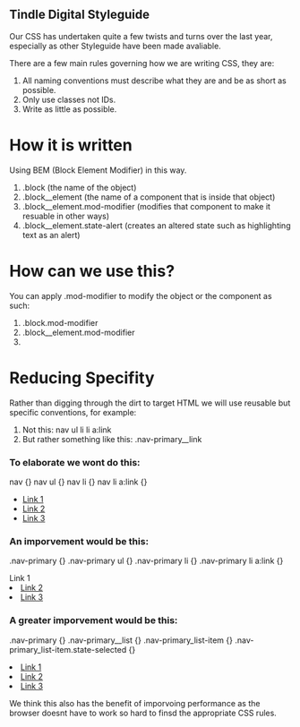 ## Tindle Digital Styleguide

Our CSS has undertaken quite a few twists and turns over the last year, especially as other Styleguide have been made avaliable.

There are a few main rules governing how we are writing CSS, they are:

1. All naming conventions must describe what they are and be as short as possible.
2. Only use classes not IDs.
3. Write as little as possible.

# How it is written

Using BEM (Block Element Modifier) in this way.

1. .block (the name of the object)
2. .block__element (the name of a component that is inside that object)
3. .block__element.mod-modifier (modifies that component to make it resuable in other ways)
4. .block__element.state-alert (creates an altered state such as highlighting text as an alert)

# How can we use this?

You can apply .mod-modifier to modify the object or the component as such:

1. .block.mod-modifier
2. .block__element.mod-modifier
3. 

# Reducing Specifity

Rather than digging through the dirt to target HTML we will use reusable but specific conventions, for example:

1. Not this: nav ul li li a:link
2. But rather something like this: .nav-primary__link

### To elaborate we wont do this:

nav {}
nav ul {}
nav li {}
nav li a:link {}

<nav>
  <ul>
    <li><a href="#">Link 1</a></li>
    <li><a href="#">Link 2</a></li>
    <li><a href="#">Link 3</a></li>
  </ul>
</nav>

### An imporvement would be this:

.nav-primary {}
.nav-primary ul {}
.nav-primary li {}
.nav-primary li a:link {}

<nav class="nav-primary>
  <ul>
    <li><a href="#">Link 1</a></li>
    <li><a href="#">Link 2</a></li>
    <li><a href="#">Link 3</a></li>
  </ul>
</nav>

### A greater imporvement would be this:

.nav-primary {}
.nav-primary__list {}
.nav-primary_list-item {}
.nav-primary_list-item.state-selected {}

<nav class="nav-primary>
  <ul class="nav-primary__list">
    <li class="nav-primary_list-item state-selected"><a href="#">Link 1</a></li>
    <li class="nav-primary_list-item"><a href="#">Link 2</a></li>
    <li class="nav-primary_list-item"><a href="#">Link 3</a></li>
  </ul>
</nav>

We think this also has the benefit of imporvoing performance as the browser doesnt have to work so hard to finsd the appropriate CSS rules.
